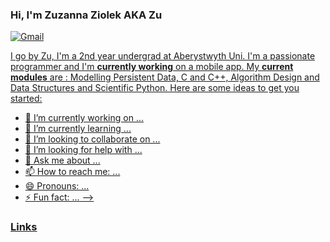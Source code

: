 ### Hi, I'm Zuzanna Ziolek AKA Zu

<p align="left">
<a href="[[Links] (#-links)"](https://github.com/zu169/zu169/blob/main/README.md#links)" target="blank"><img align="center" 
src="https://img.shields.io/badge/Gmail-D14836?style=for-the-badge&logo=gmail&logoColor=white" title = "Gmail"/>

I go by Zu, I'm a 2nd year undergrad at Aberystwyth Uni. I'm a passionate programmer and I'm **currently working** on a mobile app. 
My **current modules** are : Modelling Persistent Data, C and C++, Algorithm Design and Data Structures and Scientific Python. 
Here are some ideas to get you started:

- 🔭 I’m currently working on ...
- 🌱 I’m currently learning ...
- 👯 I’m looking to collaborate on ...
- 🤔 I’m looking for help with ...
- 💬 Ask me about ...
- 📫 How to reach me: ...
- 😄 Pronouns: ...
- ⚡ Fun fact: ...
-->
  
### Links
